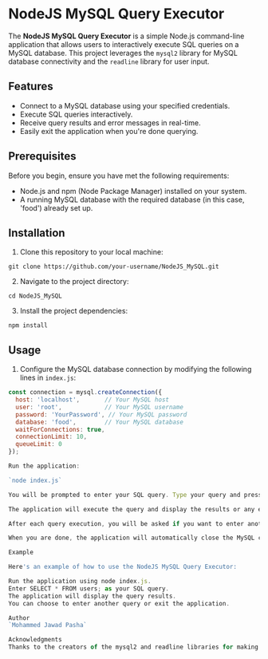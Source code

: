 # NodeJS MySQL Query Executor

The **NodeJS MySQL Query Executor** is a simple Node.js command-line application that allows users to interactively execute SQL queries on a MySQL database. This project leverages the `mysql2` library for MySQL database connectivity and the `readline` library for user input.

## Features

- Connect to a MySQL database using your specified credentials.
- Execute SQL queries interactively.
- Receive query results and error messages in real-time.
- Easily exit the application when you're done querying.

## Prerequisites

Before you begin, ensure you have met the following requirements:

- Node.js and npm (Node Package Manager) installed on your system.
- A running MySQL database with the required database (in this case, 'food') already set up.

## Installation

1. Clone this repository to your local machine:

`git clone https://github.com/your-username/NodeJS_MySQL.git`


2. Navigate to the project directory:

`cd NodeJS_MySQL`


3. Install the project dependencies:

`npm install`


## Usage

1. Configure the MySQL database connection by modifying the following lines in `index.js`:

```javascript
const connection = mysql.createConnection({
  host: 'localhost',       // Your MySQL host
  user: 'root',            // Your MySQL username
  password: 'YourPassword', // Your MySQL password
  database: 'food',        // Your MySQL database
  waitForConnections: true,
  connectionLimit: 10,
  queueLimit: 0
});

Run the application:

`node index.js`

You will be prompted to enter your SQL query. Type your query and press Enter.

The application will execute the query and display the results or any error messages.

After each query execution, you will be asked if you want to enter another query. Type yes to continue or no to exit.

When you are done, the application will automatically close the MySQL connection and exit.

Example

Here's an example of how to use the NodeJS MySQL Query Executor:

Run the application using node index.js.
Enter SELECT * FROM users; as your SQL query.
The application will display the query results.
You can choose to enter another query or exit the application.

Author
`Mohammed Jawad Pasha`

Acknowledgments
Thanks to the creators of the mysql2 and readline libraries for making this project possible.


